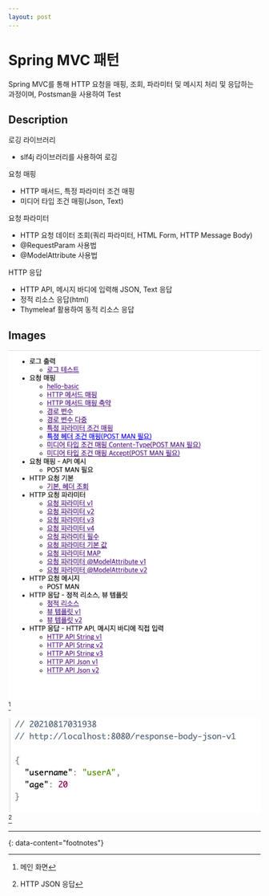 ```yaml
---
layout: post
---
```


# Spring MVC 패턴
Spring MVC를 통해 HTTP 요청을 매핑, 조회, 파라미터 및 메시지 처리 및 응답하는 과정이며, Postsman을 사용하여 Test

## Description

로깅 라이브러리

- slf4j 라이브러리를 사용하여 로깅

요청 매핑

- HTTP 매서드, 특정 파라미터 조건 매핑
- 미디어 타입 조건 매핑(Json, Text)

요청 파라미터

- HTTP 요청 데이터 조회(쿼리 파라미터, HTML Form, HTTP Message Body)
- @RequestParam 사용법
- @ModelAttribute 사용법

HTTP 응답

- HTTP API, 메시지 바디에 입력해 JSON, Text 응답
- 정적 리소스 응답(html)
- Thymeleaf 활용하여 동적 리소스 응답 



## Images

![springmvc_main](./images/springmvc_main.png)[^1]

![springmvc_json](./images/springmvc_json.png)[^2]

---
{: data-content="footnotes"}

[^1]: 메인 화면
[^2]: HTTP JSON 응답 
[^3]: 
